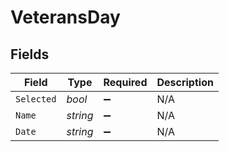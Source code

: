 # VeteransDay


## Fields

| Field              | Type               | Required           | Description        |
| ------------------ | ------------------ | ------------------ | ------------------ |
| `Selected`         | *bool*             | :heavy_minus_sign: | N/A                |
| `Name`             | *string*           | :heavy_minus_sign: | N/A                |
| `Date`             | *string*           | :heavy_minus_sign: | N/A                |